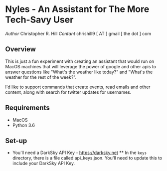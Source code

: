 # Nyles - An Assistant for The More Tech-Savy User

*Author* Christopher R. Hill 
*Contant* chrishill9 [ AT ] gmail [ the dot ] com

## Overview 
This is just a fun experiment with creating an assistant that would run on 
MacOS machines that will leverage the power of google and other apis to answer
questions like "What's the weather like today?" and "What's the weather for the rest of the week?".

I'd like to support commands that create events, read emails and other content, along with 
search for twitter updates for usernames. 

## Requirements 
* MacOS
* Python 3.6

## Set-up
* You'll need a DarkSky API Key - https://darksky.net
	** In the `keys` directory, there is a file called api_keys.json.  You'll need to update this
	   to include your DarkSky API Key. 


